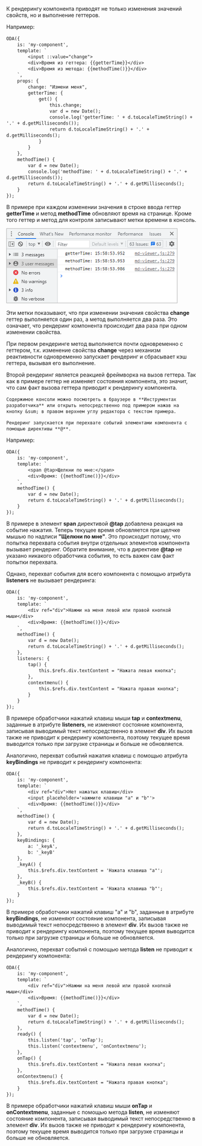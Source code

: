 ﻿К рендерингу компонента приводят не только изменения значений свойств, но и выполнение геттеров.

Например:

```javascript_run_edit_console_[my-component.js]_h=60_
ODA({
    is: 'my-component',
    template: `
        <input ::value="change">
        <div>Время из геттера: {{getterTime}}</div>
        <div>Время из метода: {{methodTime()}}</div>
    `,
    props: {
        change: "Измени меня",
        getterTime: {
            get() {
                this.change;
                var d = new Date();
                console.log('getterTime: ' + d.toLocaleTimeString() + '.' + d.getMilliseconds());
                return d.toLocaleTimeString() + '.' + d.getMilliseconds();
            }
        }
    },
    methodTime() {
        var d = new Date();
        console.log('methodTime: ' + d.toLocaleTimeString() + '.' + d.getMilliseconds());
        return d.toLocaleTimeString() + '.' + d.getMilliseconds();
    }
});
```

В примере при каждом изменении значения в строке ввода геттер **getterTime** и метод **methodTime** обновляют время на странице. Кроме того геттер и метод для контроля записывают метки времени в консоль.

![Метки времени в консоли](learn/images/smart-rendering-features-001.png "Метки времени в консоли")

Эти метки показывают, что при изменении значения свойства **change** геттер выполняется один раз, а метод выполняется два раза. Это означает, что рендеринг компонента происходит два раза при одном изменении свойства.

При первом рендеринге метод выполняется почти одновременно с геттером, т.к. изменение свойства **change** через механизм реактивности одновременно запускает рендеринг и сбрасывает кэш геттера, вызывая его выполнение.

Второй рендеринг является реакцией фреймворка на вызов геттера. Так как в примере геттер не изменяет состояния компонента, это значит, что сам факт вызова геттера приводит к рендерингу компонента.

```faq_md
Содержимое консоли можно посмотреть в браузере в **Инструментах разработчика** или открыть непосредственно под примером нажав на кнопку &sum; в правом верхнем углу редактора с текстом примера.
```

```info_md
Рендеринг запускается при перехвате событий элементами компонента с помощью директивы **@**.
```

Например:

```javascript_run_edit_[my-component.js]
ODA({
    is: 'my-component',
    template: `
        <span @tap>Щелкни по мне:</span>
        <div>Время: {{methodTime()}}</div>
    `,
    methodTime() {
        var d = new Date();
        return d.toLocaleTimeString() + '.' + d.getMilliseconds();
    }
});
```

В примере в элемент **span** директивой **@tap** добавлена реакция на событие нажатия. Теперь текущее время обновляется при щелчке мышью по надписи **"Щелкни по мне"**. Это происходит потому, что попытка перехвата события внутри отдельных элементов компонента вызывает рендеринг. Обратите внимание, что в директиве **@tap** не указано никакого обработчика события, то есть важен сам факт попытки перехвата.

Однако, перехват события для всего компонента с помощью атрибута **listeners** не вызывает рендеринга:

```javascript_run_edit_[my-component.js]
ODA({
    is: 'my-component',
    template: `
        <div ref="div">Нажми на меня левой или правой кнопкой мыши</div>
        <div>Время: {{methodTime()}}</div>
    `,
    methodTime() {
        var d = new Date();
        return d.toLocaleTimeString() + '.' + d.getMilliseconds();
    },
    listeners: {
        tap() {
            this.$refs.div.textContent = "Нажата левая кнопка";
        },
        contextmenu() {
            this.$refs.div.textContent = "Нажата правая кнопка";
        }
    }
});
```

В примере обработчики нажатий клавиш мыши **tap** и **contextmenu**, заданные в атрибуте **listeners**, не изменяют состояние компонента, записывая выводимый текст непосредственно в элемент **div**. Их вызов также не приводит к рендерингу компонента, поэтому текущее время выводится только при загрузке страницы и больше не обновляется.

Аналогично, перехват событий нажатия клавиш с помощью атрибута **keyBindings** не приводит к рендерингу компонента:

```javascript_run_edit_[my-component.js]
ODA({
    is: 'my-component',
    template: `
        <div ref="div">Нет нажатых клавиш</div>
        <input placeholder='нажмите клавиши "a" и "b"'>
        <div>Время: {{methodTime()}}</div>
    `,
    methodTime() {
        var d = new Date();
        return d.toLocaleTimeString() + '.' + d.getMilliseconds();
    },
    keyBindings: {
        a: '_keyA',
        b: '_keyB'
    },
    _keyA() {
        this.$refs.div.textContent = 'Нажата клавиша "a"';
    },
    _keyB() {
        this.$refs.div.textContent = 'Нажата клавиша "b"';
    }
});
```

В примере обработчики нажатий клавиш "a" и "b", заданные в атрибуте **keyBindings**, не изменяют состояние компонента, записывая выводимый текст непосредственно в элемент **div**. Их вызов также не приводит к рендерингу компонента, поэтому текущее время выводится только при загрузке страницы и больше не обновляется.

Аналогично, перехват событий с помощью метода **listen** не приводит к рендерингу компонента:

```javascript_run_edit_[my-component.js]
ODA({
    is: 'my-component',
    template: `
        <div ref="div">Нажми на меня левой или правой кнопкой мыши</div>
        <div>Время: {{methodTime()}}</div>
    `,
    methodTime() {
        var d = new Date();
        return d.toLocaleTimeString() + '.' + d.getMilliseconds();
    },
    ready() {
        this.listen('tap', 'onTap');
        this.listen('contextmenu', 'onContextmenu');
    },
    onTap() {
        this.$refs.div.textContent = "Нажата левая кнопка";
    },
    onContextmenu() {
        this.$refs.div.textContent = "Нажата правая кнопка";
    }
});
```

В примере обработчики нажатий клавиш мыши **onTap** и **onContextmenu**, заданные с помощью метода **listen**, не изменяют состояние компонента, записывая выводимый текст непосредственно в элемент **div**. Их вызов также не приводит к рендерингу компонента, поэтому текущее время выводится только при загрузке страницы и больше не обновляется.

